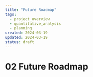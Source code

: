 ```yaml
---
title: "Future Roadmap"
tags:
  - project_overview
  - quantitative_analysis
  - planning
created: 2024-03-19
updated: 2024-03-19
status: draft
---
```


# 02 Future Roadmap

